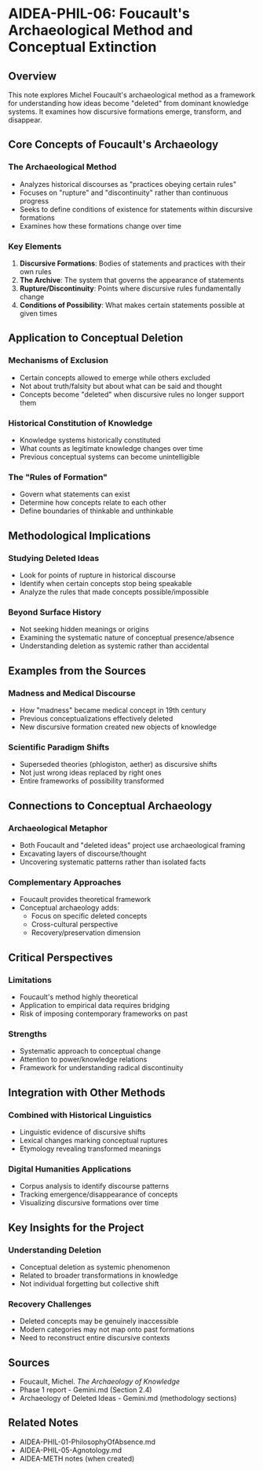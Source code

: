 # AIDEA-PHIL-06: Foucault's Archaeological Method and Conceptual Extinction

## Overview
This note explores Michel Foucault's archaeological method as a framework for understanding how ideas become "deleted" from dominant knowledge systems. It examines how discursive formations emerge, transform, and disappear.

## Core Concepts of Foucault's Archaeology

### The Archaeological Method
- Analyzes historical discourses as "practices obeying certain rules"
- Focuses on "rupture" and "discontinuity" rather than continuous progress
- Seeks to define conditions of existence for statements within discursive formations
- Examines how these formations change over time

### Key Elements
1. **Discursive Formations**: Bodies of statements and practices with their own rules
2. **The Archive**: The system that governs the appearance of statements
3. **Rupture/Discontinuity**: Points where discursive rules fundamentally change
4. **Conditions of Possibility**: What makes certain statements possible at given times

## Application to Conceptual Deletion

### Mechanisms of Exclusion
- Certain concepts allowed to emerge while others excluded
- Not about truth/falsity but about what can be said and thought
- Concepts become "deleted" when discursive rules no longer support them

### Historical Constitution of Knowledge
- Knowledge systems historically constituted
- What counts as legitimate knowledge changes over time
- Previous conceptual systems can become unintelligible

### The "Rules of Formation"
- Govern what statements can exist
- Determine how concepts relate to each other
- Define boundaries of thinkable and unthinkable

## Methodological Implications

### Studying Deleted Ideas
- Look for points of rupture in historical discourse
- Identify when certain concepts stop being speakable
- Analyze the rules that made concepts possible/impossible

### Beyond Surface History
- Not seeking hidden meanings or origins
- Examining the systematic nature of conceptual presence/absence
- Understanding deletion as systemic rather than accidental

## Examples from the Sources

### Madness and Medical Discourse
- How "madness" became medical concept in 19th century
- Previous conceptualizations effectively deleted
- New discursive formation created new objects of knowledge

### Scientific Paradigm Shifts
- Superseded theories (phlogiston, aether) as discursive shifts
- Not just wrong ideas replaced by right ones
- Entire frameworks of possibility transformed

## Connections to Conceptual Archaeology

### Archaeological Metaphor
- Both Foucault and "deleted ideas" project use archaeological framing
- Excavating layers of discourse/thought
- Uncovering systematic patterns rather than isolated facts

### Complementary Approaches
- Foucault provides theoretical framework
- Conceptual archaeology adds:
  - Focus on specific deleted concepts
  - Cross-cultural perspective
  - Recovery/preservation dimension

## Critical Perspectives

### Limitations
- Foucault's method highly theoretical
- Application to empirical data requires bridging
- Risk of imposing contemporary frameworks on past

### Strengths
- Systematic approach to conceptual change
- Attention to power/knowledge relations
- Framework for understanding radical discontinuity

## Integration with Other Methods

### Combined with Historical Linguistics
- Linguistic evidence of discursive shifts
- Lexical changes marking conceptual ruptures
- Etymology revealing transformed meanings

### Digital Humanities Applications
- Corpus analysis to identify discourse patterns
- Tracking emergence/disappearance of concepts
- Visualizing discursive formations over time

## Key Insights for the Project

### Understanding Deletion
- Conceptual deletion as systemic phenomenon
- Related to broader transformations in knowledge
- Not individual forgetting but collective shift

### Recovery Challenges
- Deleted concepts may be genuinely inaccessible
- Modern categories may not map onto past formations
- Need to reconstruct entire discursive contexts

## Sources
- Foucault, Michel. *The Archaeology of Knowledge*
- Phase 1 report - Gemini.md (Section 2.4)
- Archaeology of Deleted Ideas - Gemini.md (methodology sections)

## Related Notes
- AIDEA-PHIL-01-PhilosophyOfAbsence.md
- AIDEA-PHIL-05-Agnotology.md
- AIDEA-METH notes (when created)